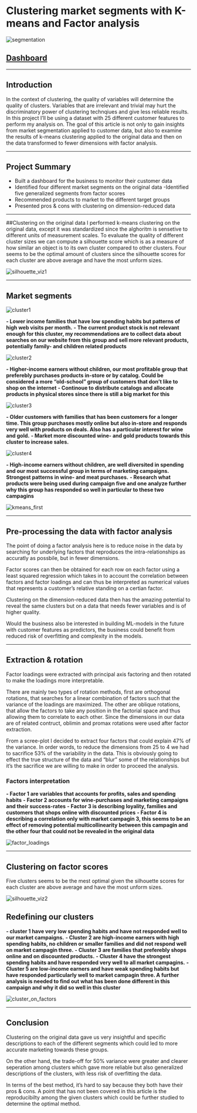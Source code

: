 # Clustering market segments with K-means and Factor analysis

![segmentation](https://user-images.githubusercontent.com/96744665/148271272-daf7de98-c4b0-48e2-840e-350995c5e75b.jpg)
## [Dashboard](https://public.tableau.com/app/profile/gabriele.frattini/viz/MarketSegmentation_16395789417390/Dashboard)

***

## Introduction
In the context of clustering, the quality of variables will determine the quality of clusters. Variables that are irrelevant and trivial may hurt the discriminatory power of clustering technqiues and give less reliable results. In this project I’ll be using a dataset with 25 different customer features to perform my analysis on.
The goal of this article is not only to gain insights from market segmentation applied to customer data, but also to examine the results of k-means clustering applied to the original data and then on the data transformed to fewer dimensions with factor analysis.

***

## Project Summary
- Built a dashboard for the business to monitor their customer data
- Identified four different market segments on the original data
-Identified five generalized segments from factor scores
- Recommended products to market to the different target groups
- Presented pros & cons with clustering on dimension-reduced data

***

##Clustering on the original data
I performed k-means clustering on the original data, except it was standardized since the alghoritm is sensetive to different units of measurement scales.
To evaluate the quality of different cluster sizes we can compute a silhouette score which is as a measure of how similar an object is to its own cluster compared to other clusters.
Four seems to be the optimal amount of clusters since the silhouette scores for each cluster are above average and have the most unform sizes.

![silhouette_viz1](https://user-images.githubusercontent.com/96744665/148271353-9ef93707-2557-40fc-89d6-d5fd29469bdb.png)

***

## Market segments

![cluster1](https://user-images.githubusercontent.com/96744665/148271399-273fb2fc-15b9-43a3-98f9-39d30630face.jpg)

**- Lower income families that have low spending habits but patterns of high web visits per month.**
**- The current product stock is not relevant enough for this cluster, my recommendations are to collect data about searches on our website from this group and sell more relevant products, potentially family- and children related products**


![cluster2](https://user-images.githubusercontent.com/96744665/148271465-05eb6857-d10a-4d88-88d3-2e800e43a872.jpg)

**- Higher-income earners without children, our most profitable group that preferebly purchases products in-store or by catalog. Could be considered a more “old-school” group of customers that don’t like to shop on the internet**
**- Continoue to distribute catalogs and allocate products in physical stores since there is still a big market for this**


![cluster3](https://user-images.githubusercontent.com/96744665/148271531-55241573-2e67-4da9-a1d2-e609a882f387.jpg)

**- Older customers with families that has been customers for a longer time. This group purchases mostly online but also in-store and responds very well with products on deals. Also has a particular interest for wine and gold.**
**- Market more discounted wine- and gold products towards this cluster to increase sales.**


![cluster4](https://user-images.githubusercontent.com/96744665/148271598-217ba312-ffdc-4ed7-bc6c-55d40a46ae5e.jpg)

**- High-income earners without children, are well diversited in spending and our most successful group in terms of marketing campaigns. Strongest patterns in wine- and meat purchases.**
**- Research what products were being used during campaign five and one analyze further why this group has responded so well in particular to these two campagins**

![kmeans_first](https://user-images.githubusercontent.com/96744665/148271660-3196b6f2-2438-4df9-b9ae-fe005b72c47b.png)

***

## Pre-processing the data with factor analysis

The point of doing a factor analysis here is to reduce noise in the data by searching for underlying factors that reproduces the intra-relationships as accuratly as possbile, but in fewer dimensions.

Factor scores can then be obtained for each row on each factor using a least squared regression which takes in to account the correlation between factors and factor loadings and can thus be interpreted as numerical values that represents a customer’s relative standing on a certian factor.

Clustering on the dimension-reduced data then has the amazing potential to reveal the same clusters but on a data that needs fewer variables and is of higher quality.

Would the business also be interested in building ML-models in the future with customer features as predictors, the business could benefit from reduced risk of overfitting and complexity in the models.

***

## Extraction & rotation

Factor loadings were extracted with principal axis factoring and then rotated to make the loadings more interpretable.

There are mainly two types of rotation methods, first are orthogonal rotations, that searches for a linear combination of factors such that the variance of the loadings are maximized. The other are oblique rotations, that allow the factors to take any position in the factorial space and thus allowing them to correlate to each other. Since the dimensions in our data are of related contruct, oblimin and promax rotations were used after factor extraction.

From a scree-plot I decided to extract four factors that could explain 47% of the variance. In order words, to reduce the dimensions from 25 to 4 we had to sacrifice 53% of the variability in the data. This is obviously going to effect the true structure of the data and “blur” some of the relationships but it’s the sacrifice we are willing to make in order to proceed the analysis.


### Factors interpretation

**- Factor 1 are variables that accounts for profits, sales and spending habits**
**- Factor 2 accounts for wine-purchases and marketing campaigns and their success-rates**
**- Factor 3 is describing loyality, families and customers that shops online with discounted prices**
**- Factor 4 is describing a correlation only with market campagin 3, this seems to be an effect of removing potential multicollinearity between this campagin and the other four that could not be revealed in the original data**

![factor_loadings](https://user-images.githubusercontent.com/96744665/148271998-55c60d04-77b3-4190-adb6-4584c0d81fcf.png)

***

## Clustering on factor scores

Five clusters seems to be the mest optimal given the silhouette scores for each cluster are above average and have the most unform sizes.

![silhouette_viz2](https://user-images.githubusercontent.com/96744665/148272055-a6b0c0e0-68de-4607-81a9-067487ece211.png)


## Redefining our clusters
**- cluster 1 have very low spending habits and have not responded well to our market campaigns.**
**- Cluster 2 are high-income earners with high spending habits, no children or smaller families and did not respond well on market campagin three.**
**- Cluster 3 are families that preferebly shops online and on discounted products.**
**- Cluster 4 have the strongest spending habits and have responded very well to all market campagins.**
**- Cluster 5 are low-income earners and have weak spending habits but have responded particularly well to market campagin three. A further analysis is needed to find out what has been done different in this campaign and why it did so well in this cluster**

![cluster_on_factors](https://user-images.githubusercontent.com/96744665/148272226-8aa0a92c-6ba7-4f79-b6d1-35e47d4e83d9.png)

***

## Conclusion
Clustering on the original data gave us very insightful and specific descriptions to each of the different segments which could led to more accurate marketing towards these groups.

On the other hand, the trade-off for 50% variance were greater and clearer seperation among clusters which gave more reliable but also generalized descriptions of the clusters, with less risk of overfitting the data.

In terms of the best method, it’s hard to say because they both have their pros & cons. A point that has not been covered in this article is the reproducibilty among the given clusters which could be further studied to determine the optimal method.
